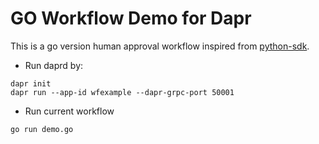 # GO Workflow Demo for Dapr

This is a go version human approval workflow inspired from [python-sdk](https://github.com/dapr/python-sdk/blob/main/examples/workflow/human_approval.py).

* Run daprd by:
```
dapr init
dapr run --app-id wfexample --dapr-grpc-port 50001      
```

* Run current workflow

```
go run demo.go
```